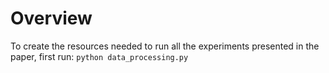# Overview

To create the resources needed to run all the experiments presented in the paper, first run:
`python data_processing.py`

